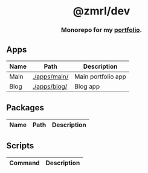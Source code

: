 <h1 align="center">
    @zmrl/dev
</h1>

<h3 align="center">
  Monorepo for my <a href="https://zmrl.dev">portfolio</a>.
</h4>

## Apps

| Name | Path                         | Description        |
| ---- | ---------------------------- | ------------------ |
| Main | [./apps/main/](./apps/main/) | Main portfolio app |
| Blog | [./apps/blog/](./apps/blog/) | Blog app           |

## Packages

| Name | Path | Description |
| ---- | ---- | ----------- |

## Scripts

| Command | Description |
| ------- | ----------- |
